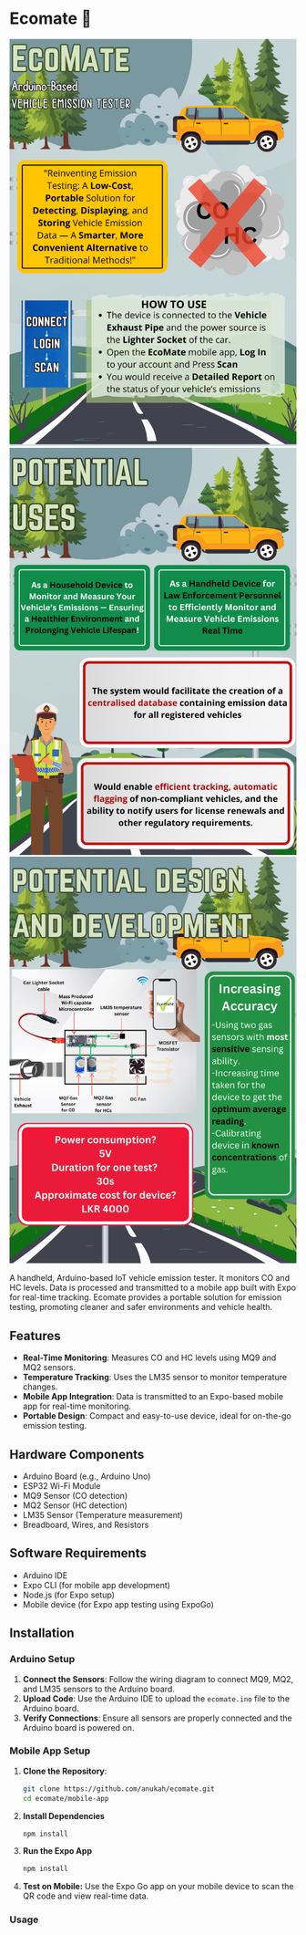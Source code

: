 # Ecomate 🌿

![EcoMate Overview](read-me-images/1.png)
![How to Use](read-me-images/2.png)
![Design and Development](read-me-images/3.png)

A handheld, Arduino-based IoT vehicle emission tester. It monitors CO and HC levels. Data is processed and transmitted to a mobile app built with Expo for real-time tracking. Ecomate provides a portable solution for emission testing, promoting cleaner and safer environments and vehicle health.

## Features

- **Real-Time Monitoring**: Measures CO and HC levels using MQ9 and MQ2 sensors.
- **Temperature Tracking**: Uses the LM35 sensor to monitor temperature changes.
- **Mobile App Integration**: Data is transmitted to an Expo-based mobile app for real-time monitoring.
- **Portable Design**: Compact and easy-to-use device, ideal for on-the-go emission testing.

## Hardware Components

- Arduino Board (e.g., Arduino Uno)
- ESP32 Wi-Fi Module
- MQ9 Sensor (CO detection)
- MQ2 Sensor (HC detection)
- LM35 Sensor (Temperature measurement)
- Breadboard, Wires, and Resistors

## Software Requirements

- Arduino IDE
- Expo CLI (for mobile app development)
- Node.js (for Expo setup)
- Mobile device (for Expo app testing using ExpoGo)

## Installation

### Arduino Setup

1. **Connect the Sensors**: Follow the wiring diagram to connect MQ9, MQ2, and LM35 sensors to the Arduino board.
2. **Upload Code**: Use the Arduino IDE to upload the `ecomate.ino` file to the Arduino board.
3. **Verify Connections**: Ensure all sensors are properly connected and the Arduino board is powered on.

### Mobile App Setup

1. **Clone the Repository**:
   ```bash
   git clone https://github.com/anukah/ecomate.git
   cd ecomate/mobile-app
   ```
2. **Install Dependencies**
    ```bash
   npm install
   ```
3. **Run the Expo App**
    ```bash
   npm install
   ```
4. **Test on Mobile:** 
    Use the Expo Go app on your mobile device to scan the QR code and view real-time data.

### Usage


